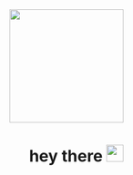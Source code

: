 
<div id="header" align="right">
  <img src="https://media.giphy.com/media/bGgsc5mWoryfgKBx1u/giphy.gif/giphy.gif" width="200"/>
  <h1>
  hey there
  <img src="https://media.giphy.com/media/hvRJCLFzcasrR4ia7z/giphy.gif" width="30px"/>
</h1>
</div>

